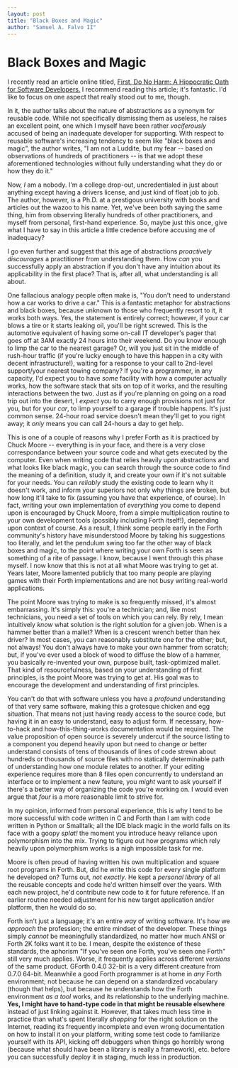 ```yaml
---
layout: post
title: "Black Boxes and Magic"
author: "Samuel A. Falvo II"
---
```


# Black Boxes and Magic

I recently read an article online titled, [First, Do No Harm: A Hippocratic Oath for Software Developers.](https://queue.acm.org/detail.cfm?id=1016991)  I recommend reading this article; it's fantastic.  I'd like to focus on one aspect that really stood out to me, though.

In it, the author talks about the nature of abstractions as a synonym for reusable code.  While not specifically dismissing them as useless, he raises an excellent point, one which I myself have been rather *vociferously* accused of being an inadequate developer for supporting.  With respect to reusable software's increasing tendency to seem like "black boxes and magic", the author writes, "I am not a Luddite, but my fear -- based on observations of hundreds of practitioners -- is that we adopt these aforementioned technologies without fully understanding what they do or how they do it."

Now, *I* am a nobody.  I'm a college drop-out, uncredentialed in just about anything except having a drivers license, and just kind of float job to job.  The author, however, is a Ph.D. at a prestigous university with books and articles out the wazoo to his name.  Yet, we've been both saying the same thing, him from observing literally hundreds of other practitioners, and myself from personal, first-hand experience.  So, maybe just this once, give what I have to say in this article a little credence before accusing me of inadequacy?

I go even further and suggest that this age of abstractions *proactively discourages* a practitioner from understanding them.  How *can* you successfully apply an abstraction if you don't have any intuition about its applicability in the first place?  That is, after all, what understanding is all about.

One fallacious analogy people often make is, "You don't need to understand how a car works to drive a car."  This is a fantastic metaphor for abstractions and black boxes, because unknown to those who frequently resort to it, it works both ways.  Yes, the statement is entirely correct; however, if your car blows a tire or it starts leaking oil, you'll be right screwed.  This is the automotive equivalent of having some on-call IT developer's pager that goes off at 3AM exactly 24 hours into their weekend.  Do you know enough to limp the car to the nearest garage?  Or, will you just sit in the middle of rush-hour traffic (if you're lucky enough to have this happen in a city with decent infrastructure!), waiting for a response to your call to 2nd-level support/your nearest towing company?  If you're a programmer, in any capacity, I'd expect you to have *some* facility with how a computer actually works, how the software stack that sits on top of it works, and the resulting interactions between the two.  Just as if you're planning on going on a road trip out into the desert, I *expect* you to carry enough provisions not just for you, but for your *car*, to limp yourself to a garage if trouble happens.  It's just common sense.  24-hour road service doesn't mean they'll get to you right away; it *only* means you can call 24-hours a day to get help.

This is one of a couple of reasons why I prefer Forth as it is practiced by Chuck Moore -- everything is in your face, and there is a very close correspondance between your source code and what gets executed by the computer.  Even when writing code that relies heavily upon abstractions and what looks like black magic, you can search through the source code to find the meaning of a definition, study it, and create your own if it's not suitable for your needs.  You can *reliably* study the existing code to learn why it doesn't work, and inform your superiors not only why things are broken, but how long it'll take to fix (assuming you have that experience, of course).  In fact, writing your own implementation of *everything* you come to depend upon is encouraged by Chuck Moore, from a simple multiplication routine to your own development tools (possibly including Forth itself!), depending upon context of course.  As a result, I think some people early in the Forth community's history have misunderstood Moore by taking his suggestions too literally, and let the pendulum swing too far the other way of black boxes and magic, to the point where writing your own Forth is seen as something of a rite of passage.  I know, because I went through this phase myself.  I now know that this is not at all what Moore was trying to get at.  Years later, Moore lamented publicly that too many people are playing games with their Forth implementations and are not busy writing real-world applications.

The point Moore was trying to make is so frequently missed, it's almost embarrassing.  It's simply this: you're a technician; and, like most technicians, you need a set of tools on which you can rely.  By rely, I mean intuitively *know* what solution is the right solution for a given job.  When is a hammer better than a mallet?  When is a crescent wrench better than hex driver?  In most cases, you can reasonably substitute one for the other; but, not always!  You don't always have to make your own hammer from scratch; but, if you've ever used a block of wood to diffuse the blow of a hammer, you basically re-invented your own, purpose built, task-optimized mallet.  That kind of resourcefulness, based on your understanding of first principles, is the point Moore was trying to get at.  His goal was to encourage the development and understanding of first principles.

You can't do that with software unless you have a *profound* understanding of that very same software, making this a grotesque chicken and egg situation.  That means not just having ready access to the source code, but having it in an easy to understand, easy to adjust form.  If necessary, how-to-hack and how-this-thing-works documentation would be required.  The value proposition of open source is severely undercut if the source listing to a component you depend heavily upon but need to change or better understand consists of tens of thousands of lines of code strewn about hundreds or thousands of source files with no statically determinable path of understanding how one module relates to another.  If your editing experience requires more than 8 files open concurrently to understand an interface or to implement a new feature, you *might* want to ask yourself if there's a better way of organizing the code you're working on.  I would even argue that *four* is a more reasonable limit to strive for.

In my opinion, informed from personal experience, this is why I tend to be more successful with code written in C and Forth than I am with code written in Python or Smalltalk; all the IDE black magic in the world falls on its face with a goopy *splat!* the moment you introduce heavy reliance upon polymorphism into the mix.  Trying to figure out how programs which rely heavily upon polymorphism works is a nigh impossible task for me.

Moore is often proud of having written his own multiplication and square root programs in Forth.  But, did he write this code for every single platform he developed on?  Turns out, *not exactly*.  He kept a *personal library* of all the reusable concepts and code he'd written himself over the years.  With each new project, he'd contribute new code to it for future reference.  If an earlier routine needed adjustment for his new target application and/or platform, then he would do so.

Forth isn't just a language; it's an entire *way* of writing software.  It's how we *approach* the profession; the entire mindset of the developer.  These things simply *cannot* be meaningfully standardized, no matter how much ANSI or Forth 2K folks want it to be.  I mean, despite the existence of these standards, the aphorism "If you've seen one Forth, you've seen one Forth" still very much applies.  Worse, it frequently applies across different *versions* of the same product.  GForth 0.4.0 32-bit is a very different creature from 0.7.0 64-bit.  Meanwhile a good Forth programmer is at home in *any* Forth environment; not because he can depend on a standardized vocabulary (though that helps), but because he understands how the Forth environment *as a tool* works, and its relationship to the underlying machine.  **Yes, I might have to hand-type code in that might be reusable elsewhere** instead of just linking against it.  However, that takes much less time in practice than what's spent literally *shopping* for the right solution on the Internet, reading its frequently incomplete and even wrong documentation on how to install it on your platform, writing some test code to familiarize yourself with its API, kicking off debuggers when things go horribly wrong (because what should have been a library is really a framework), etc. before you can successfully deploy it in staging, much less in production.

